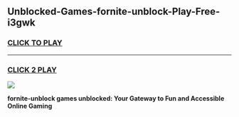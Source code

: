 
## Unblocked-Games-fornite-unblock-Play-Free-i3gwk
<h3>
<a href="https://premium76.site?title=fornite-unblock&ref=12A">CLICK TO PLAY</a></h3>
<hr>

<h3>
<a href="https://premium76.site?title=fornite-unblock&ref=12A">CLICK 2 PLAY</a>
  
</h3>

<a href="https://premium76.site?title=fornite-unblock&ref=12A"><img src="https://clearcache.store/games.png"></a>


**fornite-unblock games unblocked: Your Gateway to Fun and Accessible Online Gaming**
